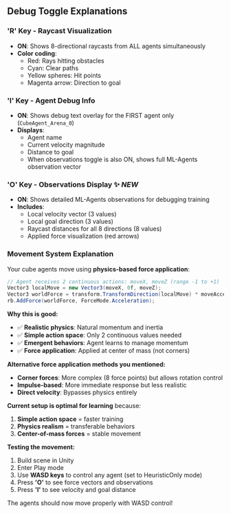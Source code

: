 ## Debug Toggle Explanations

### **'R' Key - Raycast Visualization**

- **ON**: Shows 8-directional raycasts from ALL agents simultaneously
- **Color coding**:
  - Red: Rays hitting obstacles
  - Cyan: Clear paths
  - Yellow spheres: Hit points
  - Magenta arrow: Direction to goal

### **'I' Key - Agent Debug Info**

- **ON**: Shows debug text overlay for the FIRST agent only (`CubeAgent_Arena_0`)
- **Displays**:
  - Agent name
  - Current velocity magnitude
  - Distance to goal
  - When observations toggle is also ON, shows full ML-Agents observation vector

### **'O' Key - Observations Display** ✨ _NEW_

- **ON**: Shows detailed ML-Agents observations for debugging training
- **Includes**:
  - Local velocity vector (3 values)
  - Local goal direction (3 values)
  - Raycast distances for all 8 directions (8 values)
  - Applied force visualization (red arrows)

### **Movement System Explanation**

Your cube agents move using **physics-based force application**:

```csharp
// Agent receives 2 continuous actions: moveX, moveZ (range -1 to +1)
Vector3 localMove = new Vector3(moveX, 0f, moveZ);
Vector3 worldForce = transform.TransformDirection(localMove) * moveAccel;
rb.AddForce(worldForce, ForceMode.Acceleration);
```

**Why this is good:**

- ✅ **Realistic physics**: Natural momentum and inertia
- ✅ **Simple action space**: Only 2 continuous values needed
- ✅ **Emergent behaviors**: Agent learns to manage momentum
- ✅ **Force application**: Applied at center of mass (not corners)

**Alternative force application methods you mentioned:**

- **Corner forces**: More complex (8 force points) but allows rotation control
- **Impulse-based**: More immediate response but less realistic
- **Direct velocity**: Bypasses physics entirely

**Current setup is optimal for learning** because:

1. **Simple action space** = faster training
2. **Physics realism** = transferable behaviors
3. **Center-of-mass forces** = stable movement

**Testing the movement:**

1. Build scene in Unity
2. Enter Play mode
3. Use **WASD keys** to control any agent (set to HeuristicOnly mode)
4. Press **'O'** to see force vectors and observations
5. Press **'I'** to see velocity and goal distance

The agents should now move properly with WASD control!
